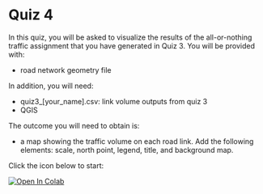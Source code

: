 # Quiz 4

In this quiz, you will be asked to visualize the results of the all-or-nothing traffic assignment that you have generated in Quiz 3. You will be provided with:
* road network geometry file

In addition, you will need:
* quiz3_[your_name].csv: link volume outputs from quiz 3
* QGIS

The outcome you will need to obtain is:
* a map showing the traffic volume on each road link. Add the following elements: scale, north point, legend, title, and background map.

Click the icon below to start:

[![Open In Colab](https://colab.research.google.com/assets/colab-badge.svg)](https://colab.research.google.com/github/UCB-CE170a/Fall2020/blob/master/homeworks/quiz4/quiz4.ipynb)
